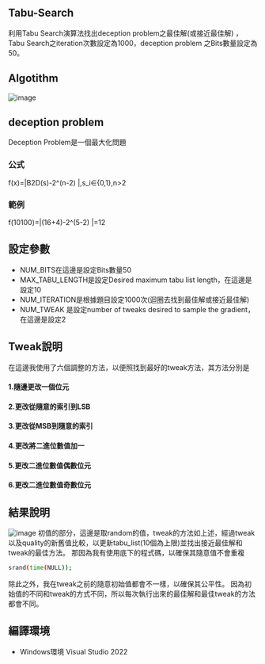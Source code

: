 
## Tabu-Search
利用Tabu Search演算法找出deception problem之最佳解(或接近最佳解) ，Tabu Search之iteration次數設定為1000，deception problem 之Bits數量設定為50。

## Algotithm 
![image](https://github.com/kailee0422/Tabu-Search/assets/71311828/93ae900a-94cf-425f-8854-708aab050365)


## deception problem 
Deception Problem是一個最大化問題
### 公式
f(x)=|B2D(s)-2^(n-2) |,s_i∈{0,1},n>2

### 範例
f(10100)=|(16+4)-2^(5-2) |=12

## 設定參數 
- NUM_BITS在這邊是設定Bits數量50
- MAX_TABU_LENGTH是設定Desired maximum tabu list length，在這邊是設定10
- NUM_ITERATION是根據題目設定1000次(迴圈去找到最佳解或接近最佳解)
- NUM_TWEAK 是設定number of tweaks desired to sample the gradient，在這邊是設定2

## Tweak說明 
在這邊我使用了六個調整的方法，以便照找到最好的tweak方法，其方法分別是 
#### 1.隨邊更改一個位元

#### 2.更改從隨意的索引到LSB

#### 3.更改從MSB到隨意的索引

#### 4.更改將二進位數值加一

#### 5.更改二進位數值偶數位元

#### 6.更改二進位數值奇數位元

## 結果說明 
![image](https://github.com/kailee0422/Tabu-Search/assets/71311828/bec30eee-9b01-4e03-a86f-e72b942974a6)
初值的部分，這邊是取random的值，tweak的方法如上述，經過tweak以及quality的新舊值比較，以更新tabu_list(10個為上限)並找出接近最佳解和tweak的最佳方法。
那因為我有使用底下的程式碼，以確保其隨意值不會重複
```bash
srand(time(NULL));
```
除此之外，我在tweak之前的隨意初始值都會不一樣，以確保其公平性。
因為初始值的不同和tweak的方式不同，所以每次執行出來的最佳解和最佳tweak的方法都會不同。
## 編譯環境
- Windows環境 Visual Studio 2022
